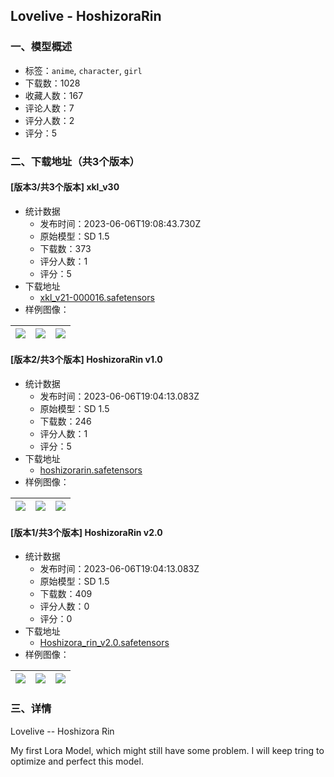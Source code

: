 ## Lovelive - HoshizoraRin
### 一、模型概述

- 标签：`anime`, `character`, `girl`
- 下载数：1028
- 收藏人数：167
- 评论人数：7
- 评分人数：2
- 评分：5

### 二、下载地址（共3个版本）

#### [版本3/共3个版本] xkl_v30

- 统计数据
  - 发布时间：2023-06-06T19:08:43.730Z
  - 原始模型：SD 1.5
  - 下载数：373
  - 评分人数：1
  - 评分：5
- 下载地址
  - [xkl_v21-000016.safetensors](https://civitai.com/api/download/models/90581)
- 样例图像：

| <img src="https://image.civitai.com/xG1nkqKTMzGDvpLrqFT7WA/79d919a6-a100-4bfb-890a-bfc492596ca0/width=450/1053212.jpeg" /> | <img src="https://image.civitai.com/xG1nkqKTMzGDvpLrqFT7WA/4498142a-2297-4ad2-a339-1b90a6bc289e/width=450/1053156.jpeg" /> | <img src="https://image.civitai.com/xG1nkqKTMzGDvpLrqFT7WA/13d0d134-c75e-4789-9132-c4ca83ae9b3f/width=450/1053210.jpeg" /> |
| ---- | ---- | ---- |

#### [版本2/共3个版本] HoshizoraRin v1.0

- 统计数据
  - 发布时间：2023-06-06T19:04:13.083Z
  - 原始模型：SD 1.5
  - 下载数：246
  - 评分人数：1
  - 评分：5
- 下载地址
  - [hoshizorarin.safetensors](https://civitai.com/api/download/models/16135)
- 样例图像：

| <img src="https://image.civitai.com/xG1nkqKTMzGDvpLrqFT7WA/0bc43e32-b315-483e-c2dd-0542742f9200/width=450/165334.jpeg" /> | <img src="https://image.civitai.com/xG1nkqKTMzGDvpLrqFT7WA/0bedcb0b-ba34-4df3-a372-60c735325300/width=450/165333.jpeg" /> | <img src="https://image.civitai.com/xG1nkqKTMzGDvpLrqFT7WA/56242ce7-8174-41a8-f43f-60f6b4c7b800/width=450/165326.jpeg" /> |
| ---- | ---- | ---- |

#### [版本1/共3个版本] HoshizoraRin v2.0

- 统计数据
  - 发布时间：2023-06-06T19:04:13.083Z
  - 原始模型：SD 1.5
  - 下载数：409
  - 评分人数：0
  - 评分：0
- 下载地址
  - [Hoshizora_rin_v2.0.safetensors](https://civitai.com/api/download/models/17280)
- 样例图像：

| <img src="https://image.civitai.com/xG1nkqKTMzGDvpLrqFT7WA/a0a10e3e-fb1b-4c64-5575-6309798c6300/width=450/184105.jpeg" /> | <img src="https://image.civitai.com/xG1nkqKTMzGDvpLrqFT7WA/7c75d541-2c2f-43e1-8673-a4e15f0a9300/width=450/175644.jpeg" /> | <img src="https://image.civitai.com/xG1nkqKTMzGDvpLrqFT7WA/d53ef17b-0671-4177-b114-e221eec45300/width=450/184114.jpeg" /> |
| ---- | ---- | ---- |


### 三、详情
<p>Lovelive -- Hoshizora Rin</p><p></p><p>My first Lora Model, which might still have some problem. I will keep tring to optimize and perfect this model. </p>